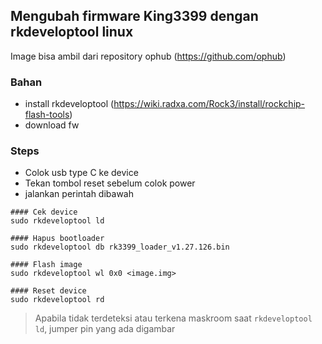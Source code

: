 ## Mengubah firmware King3399 dengan rkdeveloptool linux
Image bisa ambil dari repository ophub (https://github.com/ophub)

### Bahan
- install rkdeveloptool (https://wiki.radxa.com/Rock3/install/rockchip-flash-tools)
- download fw

### Steps
- Colok usb type C ke device
- Tekan tombol reset sebelum colok power
- jalankan perintah dibawah

```
#### Cek device
sudo rkdeveloptool ld

#### Hapus bootloader
sudo rkdeveloptool db rk3399_loader_v1.27.126.bin

#### Flash image
sudo rkdeveloptool wl 0x0 <image.img>

#### Reset device
sudo rkdeveloptool rd
```

> Apabila tidak terdeteksi atau terkena maskroom saat `rkdeveloptool ld`, jumper pin yang ada digambar
